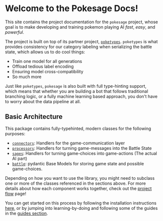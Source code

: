 # Welcome to the Pokesage Docs!

This site contains the project documentation for the `pokesage` project, whose goal is to make developing and training pokemon playing AI *fast*, *easy*, and *powerful*.

The project is built on top of its partner project, [`poketypes`](https://trevorwieland.github.io/poketypes/). `poketypes` is what provides consistency for our category labeling when serializing the battle state, which allows us to do cool things:
* Train one model for all generations
* Offload tedious label encoding
* Ensuring model cross-compatibility
* So much more

Just like `poketypes`, `pokesage` is also built with full type-hinting support, which means that whether you are building a bot that follows traditional branching logic, or a fully machine learning based approach, you don't have to worry about the data pipeline at all.

## Basic Architecture
This package contains fully-typehinted, modern classes for the following purposes:

- [`connectors`](reference/connectors.md): Handlers for the game-communication layer
- [`processors`](reference/processors.md): Handlers for turning game-messages into the Battle State
- [`sages`](reference/sages.md): Handlers for turning game-choices into game-actions (The actual AI part)
- [`battle`](reference/battle.md): pydantic Base Models for storing game state and possible game-choices.

Depending on how you want to use the library, you might need to subclass one or more of the classes referenced in the sections above. For more details about how each component works together, check out the [project flow](project-flow.md) page!

You can get started on this process by following the installation instructions [here](getting-started.md), or by jumping into learning-by-doing and following some of the guides in the [guides section](guides/basics.md).
